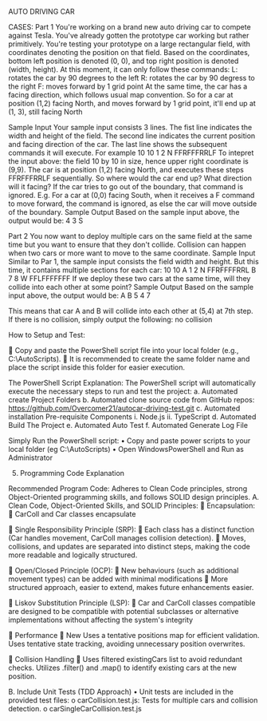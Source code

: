 AUTO DRIVING CAR

CASES:
Part 1
 You're working on a brand new auto driving car to compete against Tesla. You've already gotten the prototype
 car working but rather primitively.
 You're testing your prototype on a large rectangular field, with coordinates denoting the position on that field.
 Based on the coordinates, bottom left position is denoted (0, 0), and top right position is denoted (width,
 height).
 At this moment, it can only follow these commands:
 L: rotates the car by 90 degrees to the left
 R: rotates the car by 90 degress to the right
 F: moves forward by 1 grid point
 At the same time, the car has a facing direction, which follows usual map convention. So for a car at position
 (1,2) facing North, and moves forward by 1 grid point, it'll end up at (1, 3), still facing North

 Sample Input
 Your sample input consists 3 lines. The fist line indicates the width and height of the field. The second line
 indicates the current position and facing direction of the car. The last line shows the subsequent commands it
 will execute. For example
 10 10 
1 2 N 
FFRFFFRRLF 
To intepret the input above: the field 10 by 10 in size, hence upper right coordinate is (9,9). The car is at
 position (1,2) facing North, and executes these steps FFRFFFRRLF sequentially. So where would the car end
 up? What direction will it facing?
 If the car tries to go out of the boundary, that command is ignored. E.g. For a car at (0,0) facing South, when it
 receives a F command to move forward, the command is ignored, as else the car will move outside of the
 boundary.
 Sample Output
 Based on the sample input above, the output would be:
 4 3 S 


 Part 2
 You now want to deploy multiple cars on the same field at the same time but you want to ensure that they
 don't collide. Collision can happen when two cars or more want to move to the same coordinate.
 Sample Input
 Similar to Par 1, the sample input consists the field width and height. But this time, it contains multiple
 sections for each car:
 10 10 
A 
1 2 N 
FFRFFFFRRL 
B 
7 8 W 
FFLFFFFFFF 
If we deploy these two cars at the same time, will they collide into each other at some point?
 Sample Output
 Based on the sample input above, the output would be:
 A B 
5 4 
7 

This means that car A and B will collide into each other at (5,4) at 7th step.
 If there is no collision, simply output the following:
 no collision


How to Setup and Test:

	Copy and paste the PowerShell script file into your local folder (e.g., C:\AutoScripts).
 It is recommended to create the same folder name and place the script inside this folder for easier execution.

The PowerShell Script Explanation:
The PowerShell script will automatically execute the necessary steps to run and test the project:
a.	Automated create Project Folders
b.	Automated clone source code from GitHub repos:
https://github.com/Overcomer21/autocar-driving-test.git
c.	Automated installation Pre-requisite Components
i.	Node.js
ii.	TypeScript
d.	Automated Build The Project
e.	Automated Auto Test
f.	Automated Generate Log File


Simply Run the PowerShell script:
•	Copy and paste power scripts to your local folder (eg C:\AutoScripts)
•	Open WindowsPowerShell and Run as Administrator 


5.	Programming Code Explanation

Recommended Program Code: Adheres to Clean Code principles, strong Object-Oriented programming skills, and follows SOLID design principles.
A.	Clean Code, Object-Oriented Skills, and SOLID Principles:
	Encapsulation: 
	CarColl and Car classes encapsulate 

	Single Responsibility Principle (SRP):
	Each class has a distinct function (Car handles movement, CarColl manages collision detection).
	Moves, collisions, and updates are separated into distinct steps, making the code more readable and logically structured.

	Open/Closed Principle (OCP): 
	New behaviours (such as additional movement types) can be added with minimal modifications
	More structured approach, easier to extend, makes future enhancements easier.

	Liskov Substitution Principle (LSP):
	Car and CarColl classes compatible are designed to be compatible with potential subclasses or alternative implementations without affecting the system's integrity

	Performance
	New Uses a tentative positions map for efficient validation. Uses tentative state tracking, avoiding unnecessary position overwrites.

	Collision Handling
	Uses filtered existingCars list to avoid redundant checks. Utilizes .filter() and .map() to identify existing cars at the new position.

B.	Include Unit Tests (TDD Approach)
•	Unit tests are included in the provided test files:
o	carCollision.test.js: Tests for multiple cars and collision detection.
o	carSingleCarCollision.test.js

